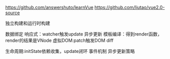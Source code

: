 https://github.com/answershuto/learnVue
https://github.com/liutao/vue2.0-source


独立构建和运行时构建


数据绑定 响应式：watcher触发update 异步更新
模板编译：得到render函数，render的结果是VNode
虚拟DOM:patch触发DOM diff

生命周期:initState依赖收集，update闭环
事件机制
异步更新策略